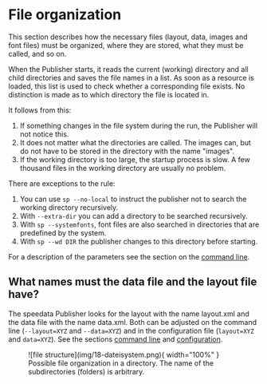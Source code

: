 # File organization


This section describes how the necessary files (layout, data, images and font files) must be organized, where they are stored, what they must be called, and so on.

When the Publisher starts, it reads the current (working) directory and all child directories and saves the file names in a list. As soon as a resource is loaded, this list is used to check whether a corresponding file exists. No distinction is made as to which directory the file is located in.

It follows from this:

1. If something changes in the file system during the run, the Publisher will not notice this.
1. It does not matter what the directories are called. The images can, but do not have to be stored in the directory with the name "images".
1. If the working directory is too large, the startup process is slow. A few thousand files in the working directory are usually no problem.

There are exceptions to the rule:

1. You can use `sp --no-local` to instruct the publisher not to search the working directory recursively.
1. With `--extra-dir` you can add a directory to be searched recursively.
1. With `sp --systemfonts`, font files are also searched in directories that are predefined by the system.
1. With `sp --wd DIR` the publisher changes to this directory before starting.

For a description of the parameters see the section on the [command line](commandline.md).

## What names must the data file and the layout file have?

The speedata Publisher looks for the layout with the name layout.xml and the data file with the name data.xml. Both can be adjusted on the command line (`--layout=XYZ` and `--data=XYZ`) and in the configuration file (`layout=XYZ` and `data=XYZ`). See the sections [command line](commandline.md) and [configuration](configuration.md).

<figure markdown>
  ![file structure](img/18-dateisystem.png){ width="100%" }
  <figcaption>Possible file organization in a directory. The name of the subdirectories (folders) is arbitrary.</figcaption>
</figure>



<!--
[[ch-splitlayout]]
## Splitting layout sets of rules into individual files

You can split the layout ruleset into several files. There are two ways to merge the files. On the command line, you can use `--extra-xml` to specify one or more layout rulesets, which are also read in. Alternatively, you can use the mechanism via XInclude, here in the case of a font definition:

~~~xml
<Layout
  xmlns="urn:speedata.de:2009/publisher/en">

  <LoadFontfile name="DejaVuSerif" filename="DejaVuSerif.ttf" />
  ...

</Layout>
~~~

This file can then be included with

~~~xml
<Layout xmlns="urn:speedata.de:2009/publisher/en"
  xmlns:sd="urn:speedata:2009/publisher/functions/en"
  xmlns:xi="http://www.w3.org/2001/XInclude"
  >

  <xi:include href="dejavu.xml"/>
  ...

</Layout>
~~~

The namespace for XInclude must be declared as above, otherwise there will be a syntax error in the XML file.

## Splitting data into individual files

The data file can also be split into several files. XInclude is used for this.

~~~xml
<catalog xmlns:xi="http://www.w3.org/2001/XInclude">
  <xi:include href="globalsettings.xml"/>
  <xi:include href="article0001.xml"/>
  <xi:include href="article0002.xml"/>
  ...
</catalog>
~~~

The namespace for XInclude must be declared in the root node (in the above example, 'catalog').

// EOF -->